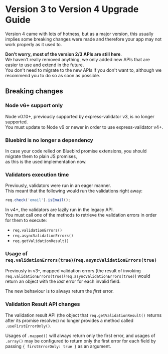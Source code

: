 # Version 3 to Version 4 Upgrade Guide
Version 4 came with lots of hotness, but as a major version, this usually implies
some breaking changes were made and therefore your app may not work properly as it used to.

**Don't worry, most of the version 2/3 APIs are still here**.  
We haven't really removed anything, we only added new APIs that are easier to use and extend in the future.  
You don't need to migrate to the new APIs if you don't want to, although we recommend you to do so as soon as possible.

## Breaking changes
### Node v6+ support only
Node v0.10+, previously supported by express-validator v3, is no longer supported.  
You must update to Node v6 or newer in order to use express-validator v4+.

### Bluebird is no longer a dependency
In case your code relied on Bluebird promise extensions, you should migrate them to plain JS promises,  
as this is the used implementation now.

### Validators execution time
Previously, validators were run in an eager manner.  
This meant that the following would run the validations right away:

```js
req.check('email').isEmail();
```

In v4+, the validators are lazily run in the legacy API.  
You must call one of the methods to retrieve the validation errors in order for them to execute:

- `req.validationErrors()`
- `req.asyncValidationErrors()`
- `req.getValidationResult()`

### Usage of `req.validationErrors(true)`/`req.asyncValidationErrors(true)`
Previously in v3-, mapped validation errors (the result of invoking `req.validationErrors(true)`/`req.asyncValidationErrors(true)`)
would return an object with the *last* error for each invalid field.

The new behaviour is to always return the *first* error.

### Validation Result API changes
The validation result API (the object that `req.getValidationResult()` returns after its promise resolves)
no longer provides a method called `.useFirstErrorOnly()`.  

Usages of `.mapped()` will always return only the first error, and usages of `.array()` may be configured
to return only the first error for each field by passing `{ firstErrorOnly: true }` as an argument.